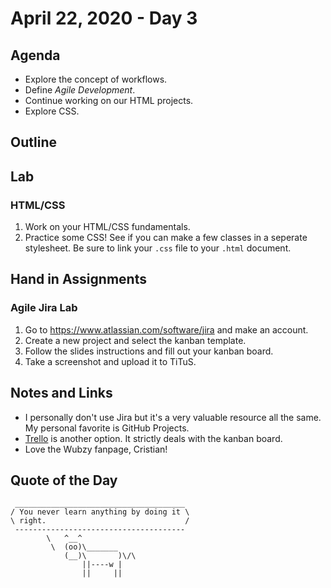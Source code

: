 # April 22, 2020 - Day 3


## Agenda

- Explore the concept of workflows.
- Define *Agile Development*. 
- Continue working on our HTML projects.
- Explore CSS. 

## Outline

## Lab

### HTML/CSS

1. Work on your HTML/CSS fundamentals. 
2. Practice some CSS! See if you can make a few classes in a seperate stylesheet. Be sure to link your `.css` file to your `.html` document.


## Hand in Assignments

### Agile Jira Lab

1. Go to https://www.atlassian.com/software/jira and make an account.
2. Create a new project and select the kanban template. 
3. Follow the slides instructions and fill out your kanban board. 
4. Take a screenshot and upload it to TiTuS. 

## Notes and Links


- I personally don't use Jira but it's a very valuable resource all the same. My personal favorite is GitHub Projects. 
- [Trello](https://trello.com/) is another option. It strictly deals with the kanban board. 
- Love the Wubzy fanpage, Cristian! 


## Quote of the Day 

```
 ______________________________________
/ You never learn anything by doing it \
\ right.                               /
 --------------------------------------
        \   ^__^
         \  (oo)\_______
            (__)\       )\/\
                ||----w |
                ||     ||

```